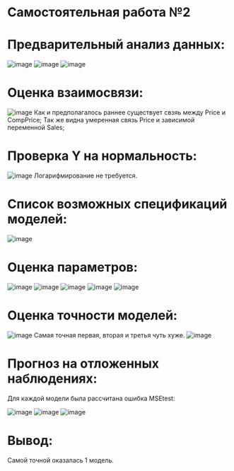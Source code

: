 # Самостоятельная работа №2
# Предварительный анализ данных:  
![image](https://user-images.githubusercontent.com/93386717/197141827-9fa69bd0-71d4-4467-b5cc-69724bbdca87.png)
![image](https://user-images.githubusercontent.com/93386717/197141933-24daecb1-a919-4de0-b199-a350759fd6d4.png)
![image](https://user-images.githubusercontent.com/93386717/197143364-51ebcf8e-e283-4381-bf75-662902b4a977.png)
# Оценка взаимосвязи:
![image](https://user-images.githubusercontent.com/93386717/197144003-dccf885b-dc23-4f14-ae85-1e676cc38781.png)
Как и предполагалось раннее существует свзяь между Price и CompPrice;
Так же видна умеренная связь Price и зависимой переменной Sales;
# Проверка Y на нормальность:  
![image](https://user-images.githubusercontent.com/93386717/197143569-e805ac1f-131b-4727-a167-991856e872c6.png)
Логарифмирование не требуется.
# Список возможных спецификаций моделей:
![image](https://user-images.githubusercontent.com/93386717/197144926-8e5e4bc2-5827-40e7-8efb-15019a283082.png)
# Оценка параметров:
![image](https://user-images.githubusercontent.com/93386717/197145503-28a6b18f-7d1a-4bae-8ec1-30b753045fb1.png)
![image](https://user-images.githubusercontent.com/93386717/197145801-8bd0a714-d93b-4ced-94f8-95a545dcafa1.png)
![image](https://user-images.githubusercontent.com/93386717/197145896-4aeb4991-b6c3-4b3d-a1cf-8ac5a97c6c10.png)
![image](https://user-images.githubusercontent.com/93386717/197145977-2d228b6b-6933-4f62-81ce-f6936cb6a0b9.png)
![image](https://user-images.githubusercontent.com/93386717/197146106-c7bd2422-9546-4f66-a8c2-101579798f38.png)
# Оценка точности моделей:
![image](https://user-images.githubusercontent.com/93386717/197146287-311d5a10-0504-4350-9ef0-8cbbcb943e69.png)
Самая точная первая, вторая и третья чуть хуже.
![image](https://user-images.githubusercontent.com/93386717/197146789-477bb4a3-b89b-447e-ab98-a50811a9520e.png)
# Прогноз на отложенных наблюдениях:
Для каждой модели была рассчитана ошибка MSEtest:

![image](https://user-images.githubusercontent.com/93386717/197147413-d3a1e127-d48e-4d1a-a7fc-0cffd9f8acba.png)
![image](https://user-images.githubusercontent.com/93386717/197147903-4e407751-4806-44f7-85cf-6c42d11d91e4.png)
![image](https://user-images.githubusercontent.com/93386717/197148163-029a981c-73e7-4739-8df0-dc23ac883c51.png)
# Вывод:
Самой точной оказалась 1 модель.
